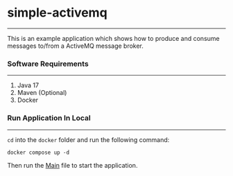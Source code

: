 # simple-activemq
<hr>

This is an example application which shows how to produce and consume messages to/from a ActiveMQ message broker. 

### Software Requirements
<hr>

1. Java 17
2. Maven (Optional)
3. Docker

### Run Application In Local
<hr>

`cd` into the `docker` folder and run the following command:
```
docker compose up -d
```

Then run the [Main](com/invenico/simpleactivemq/SimpleActivemqApplication.java) file to start the application.

